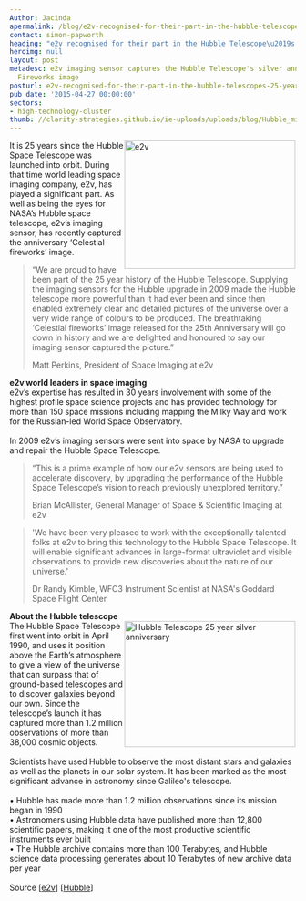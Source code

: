 ```yaml
---
Author: Jacinda
apermalink: /blog/e2v-recognised-for-their-part-in-the-hubble-telescopes-25-year-history
contact: simon-papworth
heading: "e2v recognised for their part in the Hubble Telescope\u2019s 25 year history"
heroimg: null
layout: post
metadesc: e2v imaging sensor captures the Hubble Telescope's silver anniversary Celestial
  Fireworks image
posturl: e2v-recognised-for-their-part-in-the-hubble-telescopes-25-year-history
pub_date: '2015-04-27 00:00:00'
sectors:
- high-technology-cluster
thumb: //clarity-strategies.github.io/ie-uploads/uploads/blog/Hubble_mini.png
---
```


<p><img alt='e2v's imaging sensor catches Hubble Telescope's silver anniversary Celestial Fireworks image' src='//clarity-strategies.github.io/ie-uploads/uploads/blog/Hubble_300.png' style='float:right; height:225px; margin-left:2px; margin-right:2px; width:300px'/>It is 25 years since the Hubble Space Telescope was launched into orbit. During that time world leading space imaging company, e2v, has played a significant part. As well as being the eyes for NASA’s Hubble space telescope, e2v’s imaging sensor, has recently captured the anniversary ‘Celestial fireworks’ image.</p><blockquote><p>“We are proud to have been part of the 25 year history of the Hubble Telescope. Supplying the imaging sensors for the Hubble upgrade in 2009 made the Hubble telescope more powerful than it had ever been and since then enabled extremely clear and detailed pictures of the universe over a very wide range of colours to be produced. The breathtaking ‘Celestial fireworks’ image released for the 25th Anniversary will go down in history and we are delighted and honoured to say our imaging sensor captured the picture.”</p><p>Matt Perkins, President of Space Imaging at e2v</p></blockquote><p><strong>e2v world leaders in space imaging</strong><br/>e2v’s expertise has resulted in 30 years involvement with some of the highest profile space science projects and has provided technology for more than 150 space missions including mapping the Milky Way and work for the Russian-led World Space Observatory.<br/><br/>In 2009 e2v’s imaging sensors were sent into space by NASA to upgrade and repair the Hubble Space Telescope.</p><blockquote><p>“This is a prime example of how our e2v sensors are being used to accelerate discovery, by upgrading the performance of the Hubble Space Telescope’s vision to reach previously unexplored territory.”</p><p>Brian McAllister, General Manager of Space &amp; Scientific Imaging at e2v</p></blockquote><blockquote><p>'We have been very pleased to work with the exceptionally talented folks at e2v to bring this technology to the Hubble Space Telescope. It will enable significant advances in large-format ultraviolet and visible observations to provide new discoveries about the nature of our universe.'</p><p>Dr Randy Kimble, WFC3 Instrument Scientist at NASA's Goddard Space Flight Center</p></blockquote><p><strong>About the Hubble telescope</strong><br/><img alt='Hubble Telescope 25 year silver anniversary' src='//clarity-strategies.github.io/ie-uploads/uploads/blog/Hubble_telescope_300.jpg' style='float:right; height:221px; margin-left:2px; margin-right:2px; width:300px'/>The Hubble Space Telescope first went into orbit in April 1990, and uses it position above the Earth’s atmosphere to give a view of the universe that can surpass that of ground-based telescopes and to discover galaxies beyond our own. Since the telescope’s launch it has captured more than 1.2 million observations of more than 38,000 cosmic objects.<br/><br/>Scientists have used Hubble to observe the most distant stars and galaxies as well as the planets in our solar system. It has been marked as the most significant advance in astronomy since Galileo's telescope.<br/><br/>• Hubble has made more than 1.2 million observations since its mission began in 1990<br/>• Astronomers using Hubble data have published more than 12,800 scientific papers, making it one of the most productive scientific instruments ever built<br/>• The Hubble archive contains more than 100 Terabytes, and Hubble science data processing generates about 10 Terabytes of new archive data per year<br/><br/>Source [<a href='http://www.e2v.com/news/e2v-are-honoured-to-have-been-part-of-the-hubble-telescopes-25-year-history/' target='_blank'>e2v</a>] [<a href='http://hubble25th.org/' target='_blank'>Hubble</a>]</p>